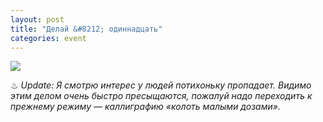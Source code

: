 ```yaml
---
layout: post
title: "Делай &#8212; одиннадцать"
categories: event
---
```

![](https://pics.livejournal.com/quillcraft/pic/000x1x5w)

♨ *Update: Я смотрю интерес у людей потихоньку пропадает. Видимо этим делом очень быстро пресыщаются, пожалуй надо переходить к прежнему режиму — каллиграфию «колоть малыми дозами».*
